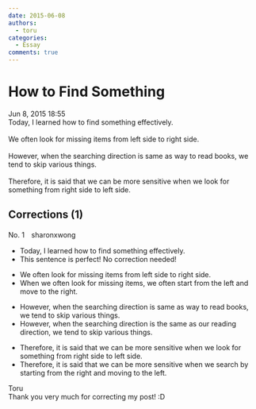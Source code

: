 ```yaml
---
date: 2015-06-08
authors:
  - toru
categories:
  - Essay
comments: true
---
```


# How to Find Something
<div class="date">Jun 8, 2015 18:55</div>
<div id="post"><div id="body_show_ori">
Today, I learned how to find something effectively.<br/><br/>We often look for missing items from left side to right side.<br/><br/>However, when the searching direction is same as way to read books, we tend to skip various things.<br/><br/>Therefore, it is said that we can be more sensitive when we look for something from right side to left side.
</div></div>

<!-- more -->


## Corrections (1)
<div id="block"><div class="first_name"> No. 1　<span class="just_name">sharonxwong</span></div><div id="block2">
<ul class="correction_field">
<li class="incorrect">Today, I learned how to find something effectively.</li>
<li class="corrected perfect">This sentence is perfect! No correction needed!</li>
</ul>
<ul class="correction_field">
<li class="incorrect">We often look for missing items from left side to right side.</li>
<li class="corrected correct">
<span class="f_blue">When w</span>e <span class="sline"><span class="f_gray">often </span></span>look for missing items<span class="f_blue">, we often start</span> from <span class="f_blue">the</span> left <span class="f_blue">and move to the right</span>.
</li>
</ul>
<ul class="correction_field">
<li class="incorrect">However, when the searching direction is same as way to read books, we tend to skip various things.</li>
<li class="corrected correct">
However, when the searching direction is <span class="f_blue">the</span> same <span class="f_blue">as our reading direction</span>, we tend to skip various things.
</li>
</ul>
<ul class="correction_field">
<li class="incorrect">Therefore, it is said that we can be more sensitive when we look for something from right side to left side.</li>
<li class="corrected correct">
Therefore, it is said that we can be more sensitive when we <span class="f_blue">search by starting</span> from <span class="f_blue">the right and moving to the left</span>.
</li>
</ul>
</div><div class="name"><span class="just_name">Toru</span><br>
Thank you very much for correcting my post! :D
</div>
</div>

